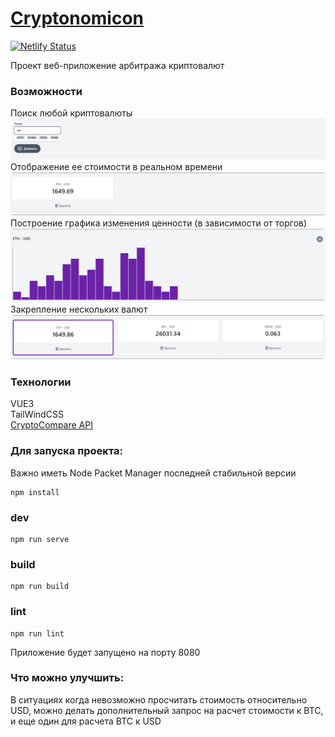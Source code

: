 # [Cryptonomicon](https://cryptonomicon-vue3.netlify.app/)
[![Netlify Status](https://api.netlify.com/api/v1/badges/a9a56066-96b2-45ad-87c2-d93c498e9ea6/deploy-status)](https://app.netlify.com/sites/cryptonomicon-vue3/deploys)

Проект веб-приложение арбитража криптовалют
### Возможности
Поиск любой криптовалюты
![Screenshot](./docs/search.png)
Отображение ее стоимости в реальном времени 
![Screenshot](./docs/currency.png)
Построение графика изменения ценности
(в зависимости от торгов)
![Screenshot](./docs/graph.png)
Закрепление нескольких валют
![Screenshot](./docs/many.png)


### Технологии
VUE3 \
TailWindCSS \
[CryptoCompare API](https://min-api.cryptocompare.com/)

### Для запуска проекта:

Важно иметь Node Packet Manager последней стабильной версии

```
npm install
```

### dev

```
npm run serve
```

### build

```
npm run build
```

### lint

```
npm run lint
```
Приложение будет запущено на порту 8080

### Что можно улучшить:
В ситуациях когда невозможно просчитать стоимость относительно
USD, можно делать дополнительный запрос на расчет стоимости к 
BTC, и еще один для расчета BTC к USD

